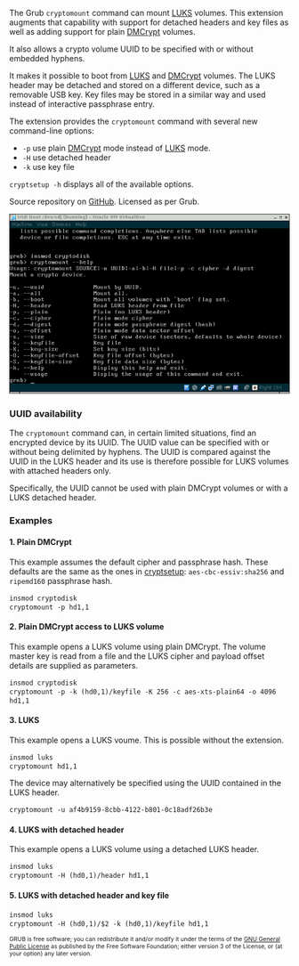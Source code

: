 The Grub `cryptomount` command can mount [LUKS][1] volumes. This extension augments that capability
with support for detached headers and key files as well as adding support for plain [DMCrypt][2]
volumes.

It also allows a crypto volume UUID to be specified with or without embedded hyphens.

It makes it possible to boot from [LUKS][1] and [DMCrypt][2] volumes. The LUKS header may
be detached and stored on a different device, such as a removable USB key. Key files may be
stored in a similar way and used instead of interactive passphrase entry.

The extension provides the `cryptomount` command with several new command-line options:

* `-p` use plain [DMCrypt][2] mode instead of [LUKS][1] mode.
* `-H` use detached header
* `-k` use key file

`cryptsetup -h` displays all of the available options.

Source repository on [GitHub](https://github.com/johnlane/grub-crypt). Licensed as per Grub.

![My helpful screenshot](/assets/grub-crypto.png)

### UUID availability

The `cryptomount` command can, in certain limited situations, find an encrypted device by its
UUID. The UUID value can be specified with or without being delimited by hyphens. The UUID
is compared against the UUID in the LUKS header and its use is therefore possible for LUKS
volumes with attached headers only.

Specifically, the UUID cannot be used with plain DMCrypt volumes or with a LUKS detached
header.

### Examples

#### 1. Plain DMCrypt

This example assumes the default cipher and passphrase hash. These defaults are the same as
the ones in [cryptsetup][3]: `aes-cbc-essiv:sha256` and `ripemd160` passphrase hash.

    insmod cryptodisk
    cryptomount -p hd1,1

#### 2. Plain DMCrypt access to LUKS volume

This example opens a LUKS volume using plain DMCrypt. The volume master key is read from a
file and the LUKS cipher and payload offset details are supplied as parameters.

    insmod cryptodisk
    cryptomount -p -k (hd0,1)/keyfile -K 256 -c aes-xts-plain64 -o 4096 hd1,1


#### 3. LUKS

This example opens a LUKS voume. This is possible without the extension.

    insmod luks
    cryptomount hd1,1

The device may alternatively be specified using the UUID contained in the LUKS header.

    cryptomount -u af4b9159-8cbb-4122-b801-0c18adf26b3e

#### 4. LUKS with detached header

This example opens a LUKS volume using a detached LUKS header.

    insmod luks
    cryptomount -H (hd0,1)/header hd1,1
    
#### 5. LUKS with detached header and key file

    insmod luks
    cryptomount -H (hd0,1)/$2 -k (hd0,1)/keyfile hd1,1

<div class="message" style="font-size:75%">

GRUB is free software; you can redistribute it and/or modify it under the terms of the <a href="http://www.gnu.org/licenses/gpl.html">GNU General Public License</a> as published by the Free Software Foundation; either version 3 of the License, or (at your option) any later version.

</div>




[1]:https://code.google.com/p/cryptsetup
[2]:https://code.google.com/p/cryptsetup/wiki/DMCrypt
[3]:http://www.dsm.fordham.edu/cgi-bin/man-cgi.pl?topic=cryptsetup
